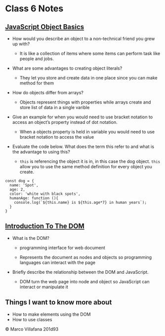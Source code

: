 # Class 6 Notes

## [JavaScript Object Basics](https://developer.mozilla.org/en-US/docs/Learn/JavaScript/Objects/Basics)

+ How would you describe an object to a non-technical friend you grew up with? 

  + It is like a collection of items where some items can perform task like people and jobs.  

+ What are some advantages to creating object literals? 

  + They let you store and create data in one place since you can make method for them 

+ How do objects differ from arrays? 

  + Objects represent things with properties while arrays create and store list of data in a single varible  

+ Give an example for when you would need to use bracket notation to access an object’s property instead of dot notation. 

  + When a objects property is held in variable you would need to use bracket notation to access the value 

+ Evaluate the code below. What does the term this refer to and what is the advantage to using this? 

  + `this` is referencing the object it is in, in this case the dog object.  `this` allow you to use the same method definition for every object you create. 

```
const dog = { 
  name: 'Spot', 
  age: 2, 
  color: 'white with black spots', 
  humanAge: function (){ 
    console.log(`${this.name} is ${this.age*7} in human years`); 
  } 
} 
``` 
## [Introduction To The DOM](https://developer.mozilla.org/en-US/docs/Web/API/Document_Object_Model/Introduction)

+ What is the DOM? 

  + programming interface for web document  

  + Represents the document as nodes and objects so programming languages can interact with the page 

+ Briefly describe the relationship between the DOM and JavaScript. 

  + DOM turn the web page into node and object so JavaScript can interact or manipulate it

## Things I want to know more about

+ How to make elements using the DOM
+ How to use classes


© Marco Villafana 201d93